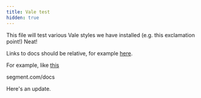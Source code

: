 ```yaml
---
title: Vale test
hidden: true
---
```

This file will test various Vale styles we have installed (e.g. this exclamation point!) Neat! 

Links to docs should be relative, for example [here](https://www.segment.com/docs/connections).

For example, like [this](/docs/connections)

segment.com/docs

Here's an update.


